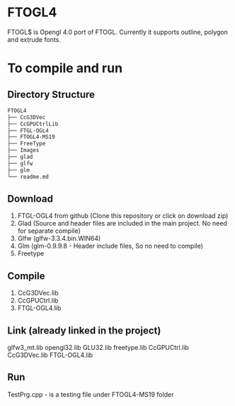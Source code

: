 # FTOGL4
FTOGL$ is Opengl 4.0 port of FTOGL. Currently it supports outline, polygon and extrude fonts. 

# To compile and run 

## Directory Structure
```bash
FTOGL4
├── CcG3DVec
├── CcGPUCtrlLib
├── FTGL-OGL4
├── FTOGL4-MS19
├── FreeType
├── Images
├── glad
├── glfw
├── glm
└── readme.md
```

## Download
1. FTGL-OGL4 from github (Clone this repository or click on download zip)
2. Glad (Source and header files are included in the main project. No need for separate compile)
3. Glfw (glfw-3.3.4.bin.WIN64)
4. Glm (glm-0.9.9.8 - Header include files, So no need to compile)
5. Freetype

## Compile
1. CcG3DVec.lib
2. CcGPUCtrl.lib
3. FTGL-OGL4.lib

## Link (already linked in the project)
glfw3_mt.lib
opengl32.lib
GLU32.lib
freetype.lib
CcGPUCtrl.lib
CcG3DVec.lib
FTGL-OGL4.lib

## Run 
TestPrg.cpp - is a testing file under FTOGL4-MS19 folder 
